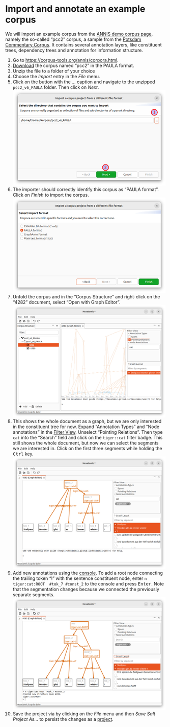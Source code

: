 # Import and annotate an example corpus

We will import an example corpus from the [ANNIS demo corpus
page](https://corpus-tools.org/annis/corpora.html), namely the so-called
“pcc2” corpus, a sample from the [Potsdam Commentary Corpus](http://angcl.ling.uni-potsdam.de/resources/pcc.html).
It contains several annotation layers, like constituent trees, dependency trees and annotation for information structure.

1. Go to <https://corpus-tools.org/annis/corpora.html>.
2. [Download](https://corpus-tools.org/corpora/pcc2_PAULA.zip) the corpus named “pcc2” in the PAULA format.
3. Unzip the file to a folder of your choice
4. Choose the *Import* entry in the *File* menu.
5. Click on the button with the *...* caption and navigate to the unzipped `pcc2_v6_PAULA` folder. Then click on *Next*.
![Select a corpus folder in the import wizard](select-pcc2-folder.png)
6. The importer should correctly identify this corpus as “PAULA format”. Click on *Finish* to import the corpus.
![Format selection wizard step](pcc2-finish.png)
7. Unfold the corpus and in the “Corpus Structure” and right-click on the “4282” document, select “Open with Graph Editor”.
![Graph editor with the openend document](pcc2-graph-editor.png)
8. This shows the whole document as a graph, but we are only interested in the constituent tree for now. Expand “Annotation Types” and “Node annotations” in the [Filter View](../usage/graph-editor/filter.md). Unselect “Pointing Relations”. 
Then type `cat` into the “Search” field and click on the `tiger::cat` filter badge. 
This still shows the whole document, but now we can select the segments we are interested in.
Click on the first three segments while holding the <kbd>Ctrl</kbd> key.
![Graph editor with selected segments](pcc2-select-segments.png)
1. Add new annotations using the [console](../usage/graph-editor/console.md). To add a root node connecting the trailing token “!” with the sentence constituent node, enter `n tiger:cat:ROOT  #tok_7 #const_2` to the console and press <kbd>Enter</kbd>. Note that the segmentation changes because we connected the previously separate segments.   
![Adding a root node with the graph editor](pcc2-add-root-node.png)
2. Save the project via by clicking on the *File* menu and then *Save Salt Project As...* to persist the changes as a [project](../usage/projects.md).